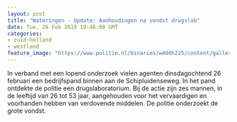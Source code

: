 ```yaml
---
layout: post
title: "Wateringen - Update: Aanhoudingen na vondst drugslab"
date: Tue, 26 Feb 2019 19:46:00 GMT
categories: 
- zuid-holland 
- westland 
feature_image: "https://www.politie.nl/binaries/w400h225/content/gallery/politie/nieuws/2019/februari/06-dh/2019-drugslab-wateringen22.jpg"
---
```


In verband met een lopend onderzoek vielen agenten dinsdagochtend 26 februari een bedrijfspand binnen aan de Schipluidenseweg. In het pand ontdekte de politie een drugslaboratorium. Bij de actie zijn zes mannen, in de leeftijd van 26 tot 53 jaar, aangehouden voor het vervaardigen en voorhanden hebben van verdovende middelen. De politie onderzoekt de grote vondst.
